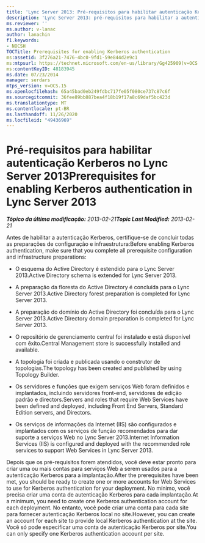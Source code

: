 ```yaml
---
title: 'Lync Server 2013: Pré-requisitos para habilitar autenticação Kerberos'
description: 'Lync Server 2013: pré-requisitos para habilitar a autenticação Kerberos.'
ms.reviewer: ''
ms.author: v-lanac
author: lanachin
f1.keywords:
- NOCSH
TOCTitle: Prerequisites for enabling Kerberos authentication
ms:assetid: 3f276a21-7476-4bc0-9fd1-59e844d2e9c1
ms:mtpsurl: https://technet.microsoft.com/en-us/library/Gg425909(v=OCS.15)
ms:contentKeyID: 48183945
ms.date: 07/23/2014
manager: serdars
mtps_version: v=OCS.15
ms.openlocfilehash: 65a45bad0eb249fdbc717fe05f080ce737c87c6f
ms.sourcegitcommit: 36fee89bb887bea4f18b19f17a8c69daf5bc423d
ms.translationtype: MT
ms.contentlocale: pt-BR
ms.lasthandoff: 11/26/2020
ms.locfileid: "49436969"
---
```

# <a name="prerequisites-for-enabling-kerberos-authentication-in-lync-server-2013"></a><span data-ttu-id="861a5-103">Pré-requisitos para habilitar autenticação Kerberos no Lync Server 2013</span><span class="sxs-lookup"><span data-stu-id="861a5-103">Prerequisites for enabling Kerberos authentication in Lync Server 2013</span></span>

<div data-xmlns="http://www.w3.org/1999/xhtml">

<div class="topic" data-xmlns="http://www.w3.org/1999/xhtml" data-msxsl="urn:schemas-microsoft-com:xslt" data-cs="https://msdn.microsoft.com/">

<div data-asp="https://msdn2.microsoft.com/asp">



</div>

<div id="mainSection">

<div id="mainBody"><span data-ttu-id="861a5-104">

<span> </span></span><span class="sxs-lookup"><span data-stu-id="861a5-104">

<span> </span></span></span>

<span data-ttu-id="861a5-105">_**Tópico da última modificação:** 2013-02-21_</span><span class="sxs-lookup"><span data-stu-id="861a5-105">_**Topic Last Modified:** 2013-02-21_</span></span>

<span data-ttu-id="861a5-106">Antes de habilitar a autenticação Kerberos, certifique-se de concluir todas as preparações de configuração e infraestrutura:</span><span class="sxs-lookup"><span data-stu-id="861a5-106">Before enabling Kerberos authentication, make sure that you complete all prerequisite configuration and infrastructure preparations:</span></span>

  - <span data-ttu-id="861a5-107">O esquema do Active Directory é estendido para o Lync Server 2013.</span><span class="sxs-lookup"><span data-stu-id="861a5-107">Active Directory schema is extended for Lync Server 2013.</span></span>

  - <span data-ttu-id="861a5-108">A preparação da floresta do Active Directory é concluída para o Lync Server 2013.</span><span class="sxs-lookup"><span data-stu-id="861a5-108">Active Directory forest preparation is completed for Lync Server 2013.</span></span>

  - <span data-ttu-id="861a5-109">A preparação do domínio do Active Directory foi concluída para o Lync Server 2013.</span><span class="sxs-lookup"><span data-stu-id="861a5-109">Active Directory domain preparation is completed for Lync Server 2013.</span></span>

  - <span data-ttu-id="861a5-110">O repositório de gerenciamento central foi instalado e está disponível com êxito.</span><span class="sxs-lookup"><span data-stu-id="861a5-110">Central Management store is successfully installed and available.</span></span>

  - <span data-ttu-id="861a5-111">A topologia foi criada e publicada usando o construtor de topologias.</span><span class="sxs-lookup"><span data-stu-id="861a5-111">The topology has been created and published by using Topology Builder.</span></span>

  - <span data-ttu-id="861a5-112">Os servidores e funções que exigem serviços Web foram definidos e implantados, incluindo servidores front-end, servidores de edição padrão e directors.</span><span class="sxs-lookup"><span data-stu-id="861a5-112">Servers and roles that require Web Services have been defined and deployed, including Front End Servers, Standard Edition servers, and Directors.</span></span>

  - <span data-ttu-id="861a5-113">Os serviços de informações da Internet (IIS) são configurados e implantados com os serviços de função recomendados para dar suporte a serviços Web no Lync Server 2013.</span><span class="sxs-lookup"><span data-stu-id="861a5-113">Internet Information Services (IIS) is configured and deployed with the recommended role services to support Web Services in Lync Server 2013.</span></span>

<span data-ttu-id="861a5-114">Depois que os pré-requisitos forem atendidos, você deve estar pronto para criar uma ou mais contas para serviços Web a serem usados para a autenticação Kerberos para a implantação.</span><span class="sxs-lookup"><span data-stu-id="861a5-114">After the prerequisites have been met, you should be ready to create one or more accounts for Web Services to use for Kerberos authentication for your deployment.</span></span> <span data-ttu-id="861a5-115">No mínimo, você precisa criar uma conta de autenticação Kerberos para cada implantação.</span><span class="sxs-lookup"><span data-stu-id="861a5-115">At a minimum, you need to create one Kerberos authentication account for each deployment.</span></span> <span data-ttu-id="861a5-116">No entanto, você pode criar uma conta para cada site para fornecer autenticação Kerberos local no site.</span><span class="sxs-lookup"><span data-stu-id="861a5-116">However, you can create an account for each site to provide local Kerberos authentication at the site.</span></span> <span data-ttu-id="861a5-117">Você só pode especificar uma conta de autenticação Kerberos por site.</span><span class="sxs-lookup"><span data-stu-id="861a5-117">You can only specify one Kerberos authentication account per site.</span></span>

<span data-ttu-id="861a5-118"></div>

<span> </span>

</div>

</div>

</span><span class="sxs-lookup"><span data-stu-id="861a5-118"></div>

<span> </span>

</div>

</div>

</span></span></div>

